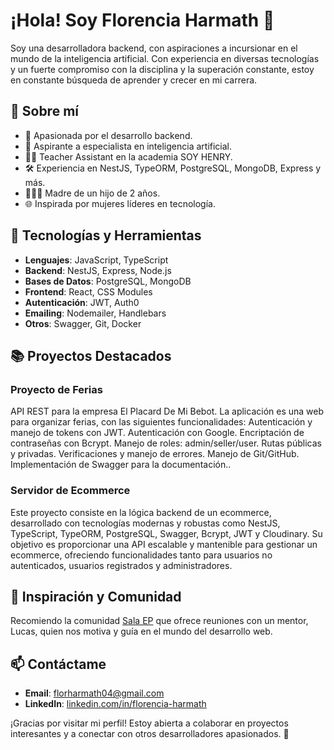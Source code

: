 # ¡Hola! Soy Florencia Harmath 👋

Soy una desarrolladora backend, con aspiraciones a incursionar en el mundo de la inteligencia artificial. Con experiencia en diversas tecnologías y un fuerte compromiso con la disciplina y la superación constante, estoy en constante búsqueda de aprender y crecer en mi carrera.

## 🚀 Sobre mí

- 🌟 Apasionada por el desarrollo backend.
- 🧠 Aspirante a especialista en inteligencia artificial.
- 👩‍🏫 Teacher Assistant en la academia SOY HENRY.
- 🛠️ Experiencia en NestJS, TypeORM, PostgreSQL, MongoDB, Express y más.
- 👩‍👧‍👦 Madre de un hijo de 2 años.
- 🌐 Inspirada por mujeres líderes en tecnología.

## 🔧 Tecnologías y Herramientas

- **Lenguajes**: JavaScript, TypeScript
- **Backend**: NestJS, Express, Node.js
- **Bases de Datos**: PostgreSQL, MongoDB
- **Frontend**: React, CSS Modules
- **Autenticación**: JWT, Auth0
- **Emailing**: Nodemailer, Handlebars
- **Otros**: Swagger, Git, Docker

## 📚 Proyectos Destacados

### Proyecto de Ferias
API REST para la empresa El Placard De Mi Bebot. La aplicación es una web para organizar ferias, con las siguientes funcionalidades: 
Autenticación y manejo de tokens con JWT.
Autenticación con Google.
Encriptación de contraseñas con Bcrypt.
Manejo de roles: admin/seller/user.
Rutas públicas y privadas.
Verificaciones y manejo de errores.
Manejo de Git/GitHub.
Implementación de Swagger para la documentación.. 

### Servidor de Ecommerce
Este proyecto consiste en la lógica backend de un ecommerce, desarrollado con tecnologías modernas y robustas como NestJS, TypeScript, TypeORM, PostgreSQL, Swagger, Bcrypt, JWT y Cloudinary. Su objetivo es proporcionar una API escalable y mantenible para gestionar un ecommerce, ofreciendo funcionalidades tanto para usuarios no autenticados, usuarios registrados y administradores.

## 🌟 Inspiración y Comunidad

Recomiendo la comunidad [Sala EP](https://emprendeprogramando.com/sala-ep) que ofrece reuniones con un mentor, Lucas, quien nos motiva y guía en el mundo del desarrollo web.

## 📫 Contáctame

- **Email**: [florharmath04@gmail.com](mailto:florharmath04@gmail.com)
- **LinkedIn**: [linkedin.com/in/florencia-harmath](https://www.linkedin.com/in/florencia-harmath)

¡Gracias por visitar mi perfil! Estoy abierta a colaborar en proyectos interesantes y a conectar con otros desarrolladores apasionados. 🚀
